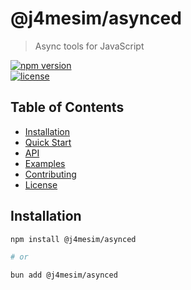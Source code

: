 # @j4mesim/asynced

> Async tools for JavaScript

[![npm version](https://img.shields.io/npm/v/@j4mesim/asynced.svg)](https://www.npmjs.com/package/@j4mesim/asynced)  
[![license](https://img.shields.io/npm/l/@j4mesim/asynced.svg)](LICENSE)

## Table of Contents

- [Installation](#installation)  
- [Quick Start](#quick-start)  
- [API](#api)  
- [Examples](#examples)  
- [Contributing](#contributing)  
- [License](#license)

## Installation

```bash
npm install @j4mesim/asynced

# or

bun add @j4mesim/asynced
```

